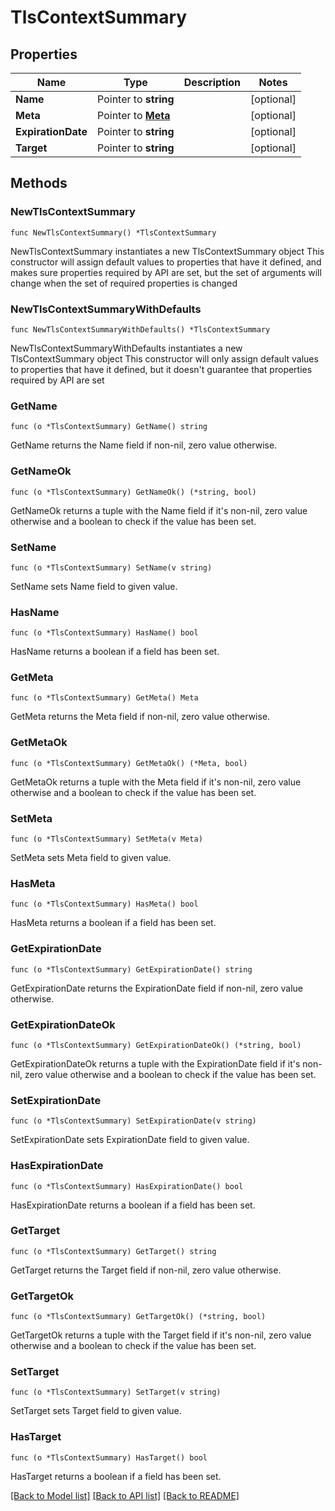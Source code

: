 # TlsContextSummary

## Properties

Name | Type | Description | Notes
------------ | ------------- | ------------- | -------------
**Name** | Pointer to **string** |  | [optional] 
**Meta** | Pointer to [**Meta**](Meta.md) |  | [optional] 
**ExpirationDate** | Pointer to **string** |  | [optional] 
**Target** | Pointer to **string** |  | [optional] 

## Methods

### NewTlsContextSummary

`func NewTlsContextSummary() *TlsContextSummary`

NewTlsContextSummary instantiates a new TlsContextSummary object
This constructor will assign default values to properties that have it defined,
and makes sure properties required by API are set, but the set of arguments
will change when the set of required properties is changed

### NewTlsContextSummaryWithDefaults

`func NewTlsContextSummaryWithDefaults() *TlsContextSummary`

NewTlsContextSummaryWithDefaults instantiates a new TlsContextSummary object
This constructor will only assign default values to properties that have it defined,
but it doesn't guarantee that properties required by API are set

### GetName

`func (o *TlsContextSummary) GetName() string`

GetName returns the Name field if non-nil, zero value otherwise.

### GetNameOk

`func (o *TlsContextSummary) GetNameOk() (*string, bool)`

GetNameOk returns a tuple with the Name field if it's non-nil, zero value otherwise
and a boolean to check if the value has been set.

### SetName

`func (o *TlsContextSummary) SetName(v string)`

SetName sets Name field to given value.

### HasName

`func (o *TlsContextSummary) HasName() bool`

HasName returns a boolean if a field has been set.

### GetMeta

`func (o *TlsContextSummary) GetMeta() Meta`

GetMeta returns the Meta field if non-nil, zero value otherwise.

### GetMetaOk

`func (o *TlsContextSummary) GetMetaOk() (*Meta, bool)`

GetMetaOk returns a tuple with the Meta field if it's non-nil, zero value otherwise
and a boolean to check if the value has been set.

### SetMeta

`func (o *TlsContextSummary) SetMeta(v Meta)`

SetMeta sets Meta field to given value.

### HasMeta

`func (o *TlsContextSummary) HasMeta() bool`

HasMeta returns a boolean if a field has been set.

### GetExpirationDate

`func (o *TlsContextSummary) GetExpirationDate() string`

GetExpirationDate returns the ExpirationDate field if non-nil, zero value otherwise.

### GetExpirationDateOk

`func (o *TlsContextSummary) GetExpirationDateOk() (*string, bool)`

GetExpirationDateOk returns a tuple with the ExpirationDate field if it's non-nil, zero value otherwise
and a boolean to check if the value has been set.

### SetExpirationDate

`func (o *TlsContextSummary) SetExpirationDate(v string)`

SetExpirationDate sets ExpirationDate field to given value.

### HasExpirationDate

`func (o *TlsContextSummary) HasExpirationDate() bool`

HasExpirationDate returns a boolean if a field has been set.

### GetTarget

`func (o *TlsContextSummary) GetTarget() string`

GetTarget returns the Target field if non-nil, zero value otherwise.

### GetTargetOk

`func (o *TlsContextSummary) GetTargetOk() (*string, bool)`

GetTargetOk returns a tuple with the Target field if it's non-nil, zero value otherwise
and a boolean to check if the value has been set.

### SetTarget

`func (o *TlsContextSummary) SetTarget(v string)`

SetTarget sets Target field to given value.

### HasTarget

`func (o *TlsContextSummary) HasTarget() bool`

HasTarget returns a boolean if a field has been set.


[[Back to Model list]](../README.md#documentation-for-models) [[Back to API list]](../README.md#documentation-for-api-endpoints) [[Back to README]](../README.md)



